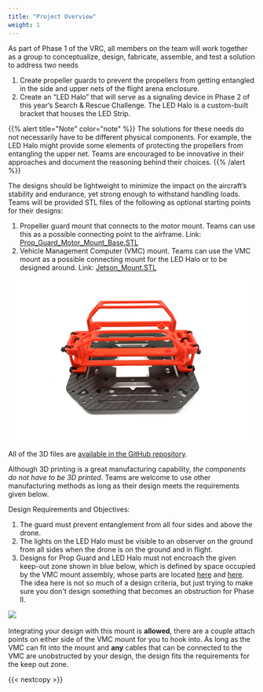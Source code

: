 ```yaml
---
title: "Project Overview"
weight: 1
---
```


As part of Phase 1 of the VRC, all members on the team will work together as a
group to conceptualize, design, fabricate, assemble, and test a
solution to address two needs

1. Create propeller guards to prevent the propellers from getting
   entangled in the side and upper nets of the flight arena enclosure.
2. Create an “LED Halo” that will serve as a signaling device in Phase 2 of
   this year’s Search & Rescue Challenge. The LED Halo is a custom-built
   bracket that houses the LED Strip.

{{% alert title="Note" color="note" %}}
The solutions for these needs do not necessarily have to be different physical
components. For example, the LED Halo might provide some elements of
protecting the propellers from entangling the upper net. Teams are
encouraged to be innovative in their approaches and document the
reasoning behind their choices.
{{% /alert %}}

The designs should be lightweight to minimize the impact on the
aircraft’s stability and endurance, yet strong enough to withstand
handling loads. Teams will be provided STL files of the following
as optional starting points for their designs:

1. Propeller guard mount that connects to the motor mount.
   Teams can use this as a possible connecting point to the airframe.
   Link: [Prop_Guard_Motor_Mount_Base.STL](https://github.com/bellflight/VRC-2022/blob/main/3DPrints/Misc/Prop_Guard_Motor_Mount_Base.STL)
2. Vehicle Management Computer (VMC) mount. Teams can use the VMC mount as a
   possible connecting mount for the LED Halo or to be designed around.
   Link: [Jetson_Mount.STL](https://github.com/bellflight/VRC-2022/blob/main/3DPrints/JetsonNano/Jetson_Mount.STL)

![Picture of VMC Mount attached to top plate](IMG_5541.jpg)

All of the 3D files are
[available in the GitHub repository](https://github.com/bellflight/VRC-2022/tree/main/3DPrints/).

Although 3D printing is a great manufacturing capability,
_the components do not have to be 3D printed_.
Teams are welcome to use other manufacturing methods as
long as their design meets the requirements given below.

Design Requirements and Objectives:

1. The guard must prevent entanglement from all four sides and above the drone.
2. The lights on the LED Halo must be visible to an observer on the ground from all
   sides when the drone is on the ground and in flight.
3. Designs for Prop Guard and LED Halo must not encroach the given keep-out zone
   shown in blue below, which is defined by space occupied by the VMC mount assembly,
   whose parts are located
   [here](https://github.com/bellflight/VRC-2022/blob/main/3DPrints/JetsonNano/Jetson_Mount.STL)
   and [here](https://github.com/bellflight/VRC-2022/blob/main/3DPrints/JetsonNano/Jetson_Blocks.STL).
   The idea here is not so much of a design
   criteria, but just trying to make sure you don't design something that
   becomes an obstruction for Phase II.

![](IMG_5566.png)

Integrating your design with this mount is **allowed**, there are a couple
attach points on either side of the VMC mount for you to hook into.
As long as the VMC can fit into the mount and **any** cables that can be
connected to the VMC are unobstructed by your design, the design fits
the requirements for the keep out zone.

{{< nextcopy >}}